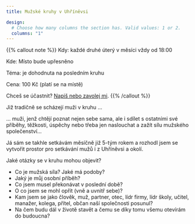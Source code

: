 ```yaml
---
title: Mužské kruhy v Uhříněvsi

design:
  # Choose how many columns the section has. Valid values: 1 or 2.
  columns: "1"
---
```


{{% callout note %}}
Kdy: každé druhé úterý v měsíci vždy od 18:00

Kde: Místo bude upřesněno

Téma: je dohodnuta na posledním kruhu

Cena: 100 Kč (platí se na místě)

Chceš se účastnit? [Napiš nebo zavolej mi](/#contact).
{{% /callout %}}

Již tradičně se scházejí muži v kruhu ...

... muži, jenž chtějí poznat nejen sebe sama, ale i sdílet s ostatními své příběhy, těžkosti, úspěchy nebo třeba jen naslouchat a zažít sílu mužského společenství… 

Já sám se takhle setkávám měsíčně již 5-tým rokem a rozhodl jsem se vytvořit prostor pro setkávání mužů i z Uhříněvsi a okolí.

Jaké otázky se v kruhu mohou objevit?

* Co je mužská síla? Jaké má podoby?
* Jaký je můj osobní příběh?
* Co jsem musel překonávat v poslední době?
* O co jsem se mohl opřít (vně a uvnitř sebe)?
* Kam jsem se jako člověk, muž, partner, otec, lídr firmy, lídr školy, učitel, manažer, kolega, přítel, občan naší společnosti posunul?
* Na čem budu dál v životě stavět a čemu se díky tomu všemu otevírám do budoucna?
